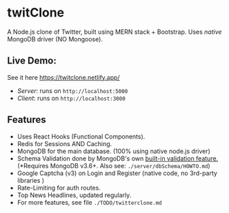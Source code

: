 # twitClone
A Node.js clone of Twitter, built using MERN stack + Bootstrap. Uses _native_ MongoDB driver 
(NO Mongoose).

## Live Demo:
See it here https://twitclone.netlify.app/

- _Server_:  runs on `http://localhost:5000`
- _Client_:  runs on `http://localhost:3000`

## Features
- Uses React Hooks (Functional Components).
- Redis for Sessions AND Caching.
- MongoDB for the main database. (100% using native node.js driver)
- Schema Validation done by MongoDB's own [built-in validation feature.](https://docs.mongodb.com/manual/core/schema-validation/) (*Requires MongoDB v3.6+. Also see: `./server/dbSchema/HOWTO.md`)
- Google Captcha (v3) on Login and Register (native code, no 3rd-party libraries )
- Rate-Limiting for auth routes.
- Top News Headlines, updated regularly.
- For more features, see file `./TODO/twitterclone.md`

